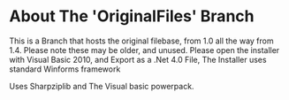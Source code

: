 # About The 'OriginalFiles' Branch

This is a Branch that hosts the original filebase, from 1.0 all the way from 1.4.
Please note these may be older, and unused.
Please open the installer with Visual Basic 2010, and Export as a .Net 4.0 File, The Installer uses standard Winforms framework

Uses Sharpziplib and The Visual basic powerpack.
